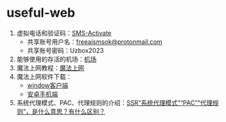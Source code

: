 # useful-web
1. 虚拟电话和验证码：[SMS-Activate](https://sms-activate.org/)
    - 共享账号用户名：freeaismsok@protonmail.com
    - 共享账号密码：Uzbox2023
2. 能够使用的存活的机场：[机场](https://github.com/lovelyyoshino/Shadowsocks-Hosts-or-V2ray/wiki/%E7%9B%AE%E5%89%8D%E5%AD%98%E6%B4%BB%E7%9A%84%E6%9C%BA%E5%9C%BA)
3. 魔法上网教程：[魔法上网](https://scunet.syaoran.top/8/egg.html)
4. 魔法上网软件下载：
    - [window客户端](https://github.com/HMBSbige/ShadowsocksR-Windows)
    - [安卓手机端](https://github.com/HMBSbige/ShadowsocksR-Android)
5. 系统代理模式、PAC、代理规则的介绍：[SSR“系统代理模式”“PAC”“代理规则”，是什么意思？有什么区别？](https://baiyunju.cc/8526)

